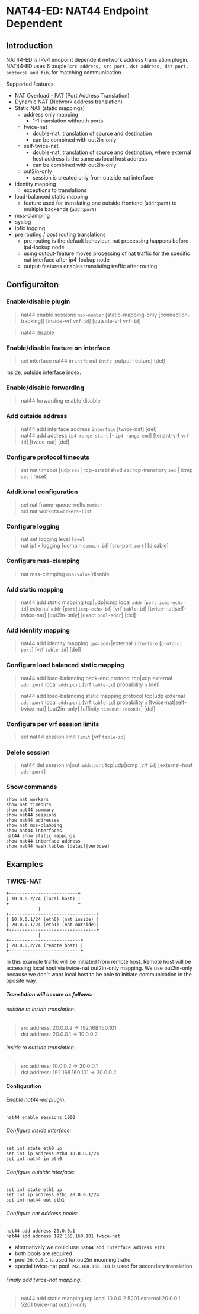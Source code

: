 # NAT44-ED: NAT44 Endpoint Dependent

## Introduction

NAT44-ED is IPv4 endpoint dependent network address translation plugin.\
NAT44-ED uses 6 touple`(src address, src port, dst address, dst port,
protocol and fib)`for matching communication.

Supported features:

- NAT Overload - PAT (Port Address Translation)
- Dynamic NAT (Network address translation)
- Static NAT (static mappings)
  - address only mapping
    - 1-1 translation withouth ports
  - twice-nat
    - double-nat, translation of source and destination
    - can be combined with out2in-only
  - self-twice-nat
    - double-nat, translation of source and destination, where external
      host address is the same as local host address
    - can be combined with out2in-only
  - out2in-only
    - session is created only from outside nat interface
- identity mapping
  - exceptions to translations
- load-balanced static mapping
  - feature used for translating one outside frontend (`addr`:`port`)
    to multiple backends (`addr`:`port`)
- mss-clamping
- syslog
- ipfix logging
- pre routing / post routing translations
  - pre routing is the default behaviour, nat processing happens before
    ip4-lookup node
  - using output-feature moves processing of nat traffic for the specific
    nat interface after ip4-lookup node
  - output-features enables translating traffic after routing

## Configuraiton

### Enable/disable plugin

> nat44 enable sessions `max-number` [static-mapping-only
[connection-tracking]] [inside-vrf `vrf-id`] [outside-vrf `vrf-id`]

> nat44 disable

### Enable/disable feature on interface

> set interface nat44 in `intfc` out `intfc` [output-feature] [del]

inside, outside interface index.

### Enable/disable forwarding

> nat44 forwarding enable|disable

### Add outside address

> nat44 add interface address `interface` [twice-nat] [del]\
nat44 add address `ip4-range-start` [- `ip4-range-end`]
[tenant-vrf `vrf-id`] [twice-nat] [del]

### Configure protocol timeouts

> set nat timeout [udp `sec` | tcp-established `sec` tcp-transitory `sec`
| icmp `sec` | reset]

### Additional configuration

> set nat frame-queue-nelts `number`\
set nat workers `workers-list`

### Configure logging

> nat set logging level `level`\
nat ipfix logging [domain `domain-id`] [src-port `port`] [disable]

### Configure mss-clamping

> nat mss-clamping `mss-value`|disable

### Add static mapping

> nat44 add static mapping tcp|udp|icmp local `addr` [`port|icmp-echo-id`]
external `addr` [`port|icmp-echo-id`] [vrf `table-id`]
[twice-nat|self-twice-nat] [out2in-only] [exact `pool-addr`] [del]

### Add identity mapping

> nat44 add identity mapping `ip4-addr`|external `interface`
[`protocol` `port`] [vrf `table-id`] [del]

### Configure load balanced static mapping

> nat44 add load-balancing back-end protocol tcp|udp external `addr`:`port`
local `addr`:`port` [vrf `table-id`] probability `n` [del]

> nat44 add load-balancing static mapping protocol tcp|udp  external
`addr`:`port` local `addr`:`port` [vrf `table-id`] probability `n`
[twice-nat|self-twice-nat] [out2in-only] [affinity `timeout-seconds`] [del]

### Configure per vrf session limits

> set nat44 session limit `limit` [vrf `table-id`]

### Delete session

> nat44 del session in|out `addr`:`port` tcp|udp|icmp [vrf `id`]
[external-host `addr`:`port`]

### Show commands

```
show nat workers
show nat timeouts
show nat44 summary
show nat44 sessions
show nat44 addresses
show nat mss-clamping
show nat44 interfaces
nat44 show static mappings
show nat44 interface address
show nat44 hash tables [detail|verbose]
```

## Examples

### TWICE-NAT

```
+--------------------------+
| 10.0.0.2/24 (local host) |
+--------------------------+
            |
+---------------------------------+
| 10.0.0.1/24 (eth0) (nat inside) |
| 20.0.0.1/24 (eth1) (nat outside)|
+---------------------------------+
            |
+---------------------------+
| 20.0.0.2/24 (remote host) |
+---------------------------+
```

In this example traffic will be initiated from remote host.
Remote host will be accessing local host via twice-nat out2in-only mapping.
We use out2in-only because we don't want local host to be able to initiate
communication in the oposite way.

##### Translation will occure as follows:

###### outside to inside translation:
> src address: 20.0.0.2 -> 192.168.160.101\
dst address: 20.0.0.1 -> 10.0.0.2

###### inside to outside translation:
> src address: 10.0.0.2 -> 20.0.0.1\
dst address: 192.168.160.101 -> 20.0.0.2

#### Configuration

###### Enable nat44-ed plugin:
```
nat44 enable sessions 1000
```

###### Configure inside interface:
```
set int state eth0 up
set int ip address eth0 10.0.0.1/24
set int nat44 in eth0
```

###### Configure outside interface:
```
set int state eth1 up
set int ip address eth1 20.0.0.1/24
set int nat44 out eth1
```

###### Configure nat address pools:
```
nat44 add address 20.0.0.1
nat44 add address 192.168.160.101 twice-nat
```
- alternatively we could use `nat44 add interface address eth1`
- both pools are required
- pool `20.0.0.1` is used for out2in incoming trafic
- special twice-nat pool `192.168.160.101` is used for secondary translation

###### Finaly add twice-nat mapping:
> nat44 add static mapping tcp local 10.0.0.2 5201
external 20.0.0.1 5201 twice-nat out2in-only
